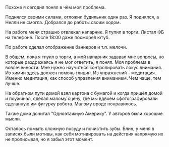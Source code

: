 Похоже я сегодня понял в чём моя проблема.

Поднялся своими силами, отложил будильник один раз. Я поднялся, а Нелли не смогла. Добрался до работы своим ходом.

На работе меня страшно отвлекал напарник. Я тупил в торги. Листал ФБ на телефоне. После 18:00 даже посморел ютуб.

По работе сделал отображение баннеров и т.п. мелочи.

В общем, пока я тпуил в торги, а мой напарник задавал мне вопросы, но которые раздражаясь я не мог ответить, я понял. Моя проблема в вовлечённости. Мне нужно научиться контролировать локус внимания. Из химии здесь должен помочь глицин. Из упражнений - медитация. Именно медитация, как способ управления вниманием. Чем чаще, тем лучше.

На обратном пути домой взял картона с бумагой и когда пришёл домой и поужинал, сделал малому сцену, где мы вдвоём сфотографировали сделанную им фигурку робота. Малому вроде понравилось.

Также дома дочитал "Одноэтажную Америку". У авторов были хорошие мысли.

Осталось помыть сложную посуду и почистить зубы.
Блин, у меня в записях были мотивы, как себя мотивировать на действия напрямую их не прописывая, но я забыл этот момент.